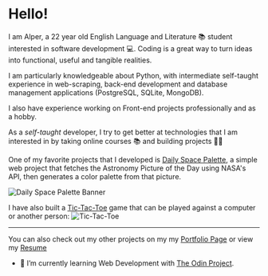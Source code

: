 # Hello!
I am Alper, a 22 year old English Language and Literature 📚 student interested in software development 💻. Coding is a great way to turn ideas into functional, useful and tangible realities.

I am particularly knowledgeable about Python, with intermediate self-taught experience in web-scraping, back-end development and database management applications (PostgreSQL, SQLite, MongoDB). 

I also have experience working on Front-end projects professionally and as a hobby.

As a *self-taught* developer, I try to get better at technologies that I am interested in by taking online courses 📚 and building projects 👨‍💻

One of my favorite projects that I developed is [Daily Space Palette](https://yethranayeh.github.io/daily-space-palette/), a simple web project that fetches the Astronomy Picture of the Day using NASA's API, then generates a color palette from that picture.

![Daily Space Palette Banner](https://i.ibb.co/rZpX39B/Screenshot-2021-11-14-at-16-20-25-Daily-Space-Palette.png)


I have also built a [Tic-Tac-Toe](https://yethranayeh.github.io/tic-tac-toe/) game that can be played against a computer or another person:
![Tic-Tac-Toe](https://i.ibb.co/xhSyqZS/Screenshot-69.png)

---


You can also check out my other projects on my my [Portfolio Page](https://yethranayeh.github.io/) or view my [Resume](https://yethranayeh.github.io/resume.html)

- 🌱 I’m currently learning Web Development with [The Odin Project](https://www.theodinproject.com/).

<!--
**yethranayeh/yethranayeh** is a ✨ _special_ ✨ repository because its `README.md` (this file) appears on your GitHub profile.

Here are some ideas to get you started:

- 🔭 I’m currently working on ...
- 🌱 I’m currently learning ...
- 👯 I’m looking to collaborate on ...
- 🤔 I’m looking for help with ...
- 💬 Ask me about ...
- 📫 How to reach me: ...
- 😄 Pronouns: ...
- ⚡ Fun fact: ...
-->
